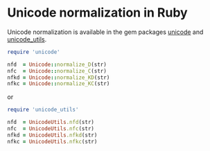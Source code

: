 # Unicode normalization in Ruby

Unicode normalization is available in the gem packages
[unicode](http://rubygems.org/gems/unicode) and
[unicode_utils](http://rubygems.org/gems/unicode_utils).

```ruby
require 'unicode'

nfd  = Unicode::normalize_D(str)
nfc  = Unicode::normalize_C(str)
nfkd = Unicode::normalize_KD(str)
nfkc = Unicode::normalize_KC(str)
```

or

```ruby
require 'unicode_utils'

nfd  = UnicodeUtils.nfd(str)
nfc  = UnicodeUtils.nfc(str)
nfkd = UnicodeUtils.nfkd(str)
nfkc = UnicodeUtils.nfkc(str)
```
